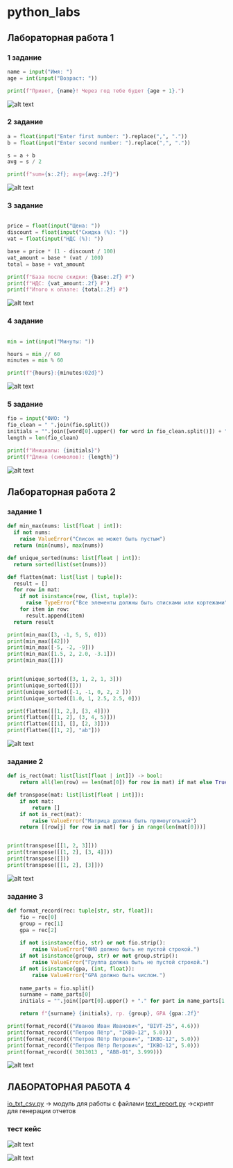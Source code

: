 # python_labs

## Лабораторная работа 1

### 1 задание

```python
name = input("Имя: ")
age = int(input("Возраст: "))

print(f"Привет, {name}! Через год тебе будет {age + 1}.")
```

![alt text](images/lab01/ex01.png)

### 2 задание

```python
a = float(input("Enter first number: ").replace(",", "."))
b = float(input("Enter second number: ").replace(",", "."))

s = a + b
avg = s / 2

print(f"sum={s:.2f}; avg={avg:.2f}")
```

![alt text](images/lab01/ex02.png)

### 3 задание

```python

price = float(input("Цена: "))
discount = float(input("Скидка (%): "))
vat = float(input("НДС (%): "))

base = price * (1 - discount / 100)
vat_amount = base * (vat / 100)
total = base + vat_amount

print(f"База после скидки: {base:.2f} ₽")
print(f"НДС: {vat_amount:.2f} ₽")
print(f"Итого к оплате: {total:.2f} ₽")
```

![alt text](images/lab01/ex03.png)

### 4 задание

```python

min = int(input("Минуты: "))

hours = min // 60
minutes = min % 60

print(f"{hours}:{minutes:02d}")
```

![alt text](images/lab01/ex04.png)

### 5 задание

``` python
fio = input("ФИО: ")
fio_clean = " ".join(fio.split())
initials = "".join([word[0].upper() for word in fio_clean.split()]) + "."
length = len(fio_clean)

print(f"Инициалы: {initials}")
print(f"Длина (символов): {length}")
```

![alt text](images/lab01/ex05.png)

## Лабораторная работа 2

### задание 1

``` python
def min_max(nums: list[float | int]):
  if not nums:
    raise ValueError("Список не может быть пустым")
  return (min(nums), max(nums))

def unique_sorted(nums: list[float | int]):
  return sorted(list(set(nums)))

def flatten(mat: list[list | tuple]):
  result = []
  for row in mat:
    if not isinstance(row, (list, tuple)):
      raise TypeError("Все элементы должны быть списками или кортежами")
    for item in row:
      result.append(item)
  return result

print(min_max([3, -1, 5, 5, 0]))
print(min_max([42]))
print(min_max([-5, -2, -9]))
print(min_max([1.5, 2, 2.0, -3.1]))
print(min_max([]))


print(unique_sorted([3, 1, 2, 1, 3]))
print(unique_sorted([]))
print(unique_sorted([-1, -1, 0, 2, 2 ]))
print(unique_sorted([1.0, 1, 2.5, 2.5, 0]))

print(flatten([[1, 2,], [3, 4]]))
print(flatten([[1, 2], (3, 4, 5)]))
print(flatten([[1], [], [2, 3]]))
print(flatten([[1, 2], "ab"]))
```

![alt text](images/lab02/lab02ex01.png)

### задание 2

```python
def is_rect(mat: list[list[float | int]]) -> bool:
    return all(len(row) == len(mat[0]) for row in mat) if mat else True

def transpose(mat: list[list[float | int]]):
    if not mat:
        return []
    if not is_rect(mat):
        raise ValueError("Матрица должна быть прямоугольной")
    return [[row[j] for row in mat] for j in range(len(mat[0]))]


print(transpose([[1, 2, 3]]))
print(transpose([[1, 2], [3, 4]]))
print(transpose([]))
print(transpose([[1, 2], [3]]))


```

![alt text](images/lab02/lab02ex02.png)

### задание 3

``` python
def format_record(rec: tuple[str, str, float]):
    fio = rec[0]
    group = rec[1]
    gpa = rec[2]
    
    if not isinstance(fio, str) or not fio.strip():
        raise ValueError("ФИО должно быть не пустой строкой.")
    if not isinstance(group, str) or not group.strip():
        raise ValueError("Группа должна быть не пустой строкой.")
    if not isinstance(gpa, (int, float)):
        raise ValueError("GPA должно быть числом.")
    
    name_parts = fio.split()    
    surname = name_parts[0]
    initials = "".join([part[0].upper() + "." for part in name_parts[1:]])

    return f"{surname} {initials}, гр. {group}, GPA {gpa:.2f}"

print(format_record(("Иванов Иван Иванович", "BIVT-25", 4.6)))
print(format_record(("Петров Пётр", "IKBO-12", 5.0)))
print(format_record(("Петров Пётр Петрович", "IKBO-12", 5.0)))
print(format_record(("Петров Пётр Петрович", "IKBO-12", 5.0)))
print(format_record(( 3013013 , "ABB-01", 3.999)))
```

![alt text](images/lab02/lab02ex03.png)


## ЛАБОРАТОРНАЯ РАБОТА 4

[io_txt_csv.py](python_labs\src\lab04\io_txt_csv.py) -> модуль для работы с файлами
[text_report.py](python_labs\src\lab04\text_report.py) ->скрипт для генерации отчетов

### тест кейс

![alt text](images/lab04/exA1.png)

![alt text](images/lab04/exA2.png)
